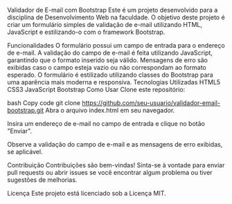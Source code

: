 Validador de E-mail com Bootstrap
Este é um projeto desenvolvido para a disciplina de Desenvolvimento Web na faculdade. O objetivo deste projeto é criar um formulário simples de validação de e-mail utilizando HTML, JavaScript e estilizando-o com o framework Bootstrap.

Funcionalidades
O formulário possui um campo de entrada para o endereço de e-mail.
A validação do campo de e-mail é feita utilizando JavaScript, garantindo que o formato inserido seja válido.
Mensagens de erro são exibidas caso o campo esteja vazio ou não correspondam ao formato esperado.
O formulário é estilizado utilizando classes do Bootstrap para uma aparência mais moderna e responsiva.
Tecnologias Utilizadas
HTML5
CSS3
JavaScript
Bootstrap
Como Usar
Clone este repositório:

bash
Copy code
git clone https://github.com/seu-usuario/validador-email-bootstrap.git
Abra o arquivo index.html em seu navegador.

Insira um endereço de e-mail no campo de entrada e clique no botão "Enviar".

Observe a validação do campo de e-mail e as mensagens de erro exibidas, se aplicável.

Contribuição
Contribuições são bem-vindas! Sinta-se à vontade para enviar pull requests ou abrir issues se você encontrar algum problema ou tiver sugestões de melhorias.

Licença
Este projeto está licenciado sob a Licença MIT.
